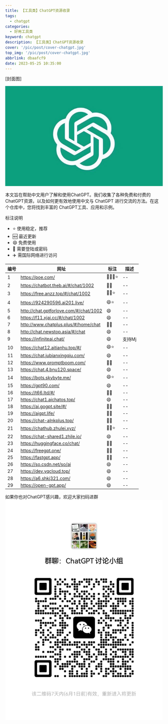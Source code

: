 ```yaml
---
title: 【工具类】ChatGPT资源收录
tags:
  - chatgpt
categories:
  - 好用工具类
keyword: chatgpt
description: 【工具类】ChatGPT资源收录
cover: '/pic/post/cover-chatgpt.jpg'
top_img: '/pic/post/cover-chatgpt.jpg'
abbrlink: dbaafcf9
date: 2023-05-25 10:35:00
---
```


[封面图]

![封面图](../pic/post/cover-chatgpt.jpg)

本文旨在帮助中文用户了解和使用ChatGPT。我们收集了各种免费和付费的ChatGPT资源，以及如何更有效地使用中文与 ChatGPT 进行交流的方法。在这个仓库中，您将找到丰富的 ChatGPT工具、应用和示例。

标注说明

* ⭐	使用稳定，推荐
* 🆕	最近更新
* 😄	免费使用
* 🔑	需要登陆或密码
* ✈️	需国际网络进行访问

| 编号     | 网址     | 标注     | 描述     |
| -------- | -------- | -------- | -------- |
| 1 | https://poe.com/ | 🛫🔑😄⭐ | -- |
| 2 | https://chatbot.theb.ai/#/chat/1002 | 🛫😄 | -- |
| 3 | https://free.anzz.top/#/chat/1002 | 🛫😄⭐ | -- |
| 4 | https://924290596.ai201.live/ | 😄⭐ | -- |
| 5 | http://chat.gptforlove.com/#/chat/1002 | 😄 | -- |
| 6 | https://f11.xjai.cc/#/chat/1002 | 😄 | -- |
| 7 | http://www.chatplus.plus/#/home/chat | 🛫😄 | -- |
| 8 | http://chat.newstop.asia/#/chat | 😄 | -- |
| 9 | https://infiniteai.chat/ | 😄 | 支持Mj |
| 10 | https://chat12.aitianhu.top/#/ | 😄⭐ | -- |
| 11 | https://chat.jubianxingqiu.com/ | 😄 | -- |
| 12 | https://www.promptboom.com/ | 🛫😄 | -- |
| 13 | https://chat.4.bnu120.space/ | 😄 | -- |
| 14 | https://bots.skybyte.me/ | 😄⭐ | -- |
| 15 | https://gpt90.com/ | 😄 | -- |
| 16 | https://t66.ltd/#/ | 🛫😄 | -- |
| 17 | https://chat1.aichatos.top/ | 😄 | -- |
| 18 | https://ai.gogpt.site/#/ | 🛫😄 | -- |
| 19 | https://aigpt.life/ | 🛫😄 | -- |
| 20 | https://chat-alnkplus.top/ | 🛫😄 | -- |
| 21 | https://chathub.zhulei.xyz/ | 🛫😄⭐ | -- |
| 22 | https://chat-shared1.zhile.io/ | 😄 | -- |
| 23 | https://huggingface.co/chat/ | 🛫😄 | -- |
| 24 | https://freegpt.one/ | 🛫😄 | -- |
| 25 | https://fastgpt.app/ | 🛫😄 | -- |
| 26 | https://so.csdn.net/so/ai | 😄 | -- |
| 27 | https://dev.yqcloud.top/ | 😄 | -- |
| 28 | https://a6.shkj321.com/ | 😄 | -- |
| 29 | https://open-gpt.app/ | 😄 | -- |


如果你也对ChatGPT感兴趣，欢迎大家扫码进群
![微信群](../pic/post/wechat-chatgpt.jpg)